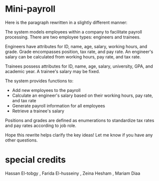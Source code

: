 # Mini-payroll
Here is the paragraph rewritten in a slightly different manner:

The system models employees within a company to facilitate payroll processing. There are two employee types: engineers and trainees.   

Engineers have attributes for ID, name, age, salary, working hours, and grade.  Grade encompasses position, tax rate, and pay rate. An engineer's salary can be calculated from working hours, pay rate, and tax rate.    

Trainees possess attributes for  ID, name, age, salary, university, GPA, and academic year. A trainee's salary may be fixed.

The system provides functions to:   
  
- Add new employees to the payroll  
- Calculate an engineer's salary based on their working hours, pay rate, and tax rate  
- Generate payroll information for all employees       
- Retrieve a trainee's salary     

Positions and grades are defined as enumerations to standardize tax rates and pay rates according to job role.

Hope this rewrite helps clarify the key ideas! Let me know if you have any other questions.
# special credits
Hassan El-tobgy , Farida El-husseiny , Zeina Hesham , Mariam Diaa
